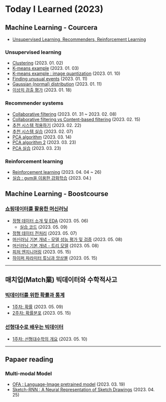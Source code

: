 # Today I Learned (2023)

## Machine Learning - Courcera
* [Unsupervised Learning, Recommenders, Reinforcement Learning](https://www.coursera.org/specializations/machine-learning-introduction#courses)

### Unsupervised learning
* [Clustering](./202301/20230102.md) (2023. 01. 02)
* [K-means example](./202301/20230103.ipynb) (2023. 01. 03)
* [K-means example : image quantization](./202301/20230110.ipynb) (2023. 01. 10)
* [Finding unusual events](./202301/20230111.md) (2023. 01. 11)
* [Gaussian (normal) distribution](./202301/20230111.ipynb) (2023. 01. 11)
* [이상치 검출 평가](./202301/20230118.md) (2023. 01. 18)

### Recommender systems
* [Collaborative filtering](./202302/20230131-0208.md) (2023. 01. 31 ~ 2023. 02. 08)
* [Collaborative filtering vs Content-based filtering](./202302/20230215.md) (2023. 02. 15)
* [추천 시스템 적용하기](./202302/20230222.md) (2023. 02. 22)
* [추천 시스템 실습](./202303/20230307.ipynb) (2023. 02. 07)
* [PCA algorithm](./202303/20230314.md) (2023. 03. 14)
* [PCA algorithm 2](./202303/20230323.md) (2023. 03. 23)
* [PCA 실습](./202303/20230323.ipynb) (2023. 03. 23)

### Reinforcement learning
* [Reinforcement learning](./202304/20230404-26.md) (2023. 04. 04 ~ 26)
* [실습 : gym을 이용한 강화학습](./202304/test_gym) (2023. 04.)


## Machine Learning - Boostcourse

### [쇼핑데이터를 활용한 머신러닝](https://www.boostcourse.org/ai224/joinLectures/361801)
* [정형 데이터 소개 및 EDA](https://ahnmunju.oopy.io/b0f8f322-0571-48b6-9ea7-7fc904897ebb) (2023. 05. 06)
    * [실습 코드](./202305/20230509.ipynb) (2023. 05. 09)
* [정형 데이터 전처리](https://ahnmunju.oopy.io/b68ad2eb-d023-48c1-bdd9-c2a563051e63) (2023. 05. 07)
* [머신러닝 기본 개념 - 모델 성능 평가 및 검증](https://ahnmunju.oopy.io/a2c80d08-2ca2-4996-9c20-2afe1bb95837) (2023. 05. 08)
* [머신러닝 기본 개념 - 트리 모델](https://ahnmunju.oopy.io/fc08366e-1c88-4f59-ae09-987e33ad77df) (2023. 05. 08)
* [피처 엔지니어링](https://ahnmunju.oopy.io/de28cfd5-f159-427d-8385-d26156a302e0) (2023. 05. 15)
* [하이퍼 파라미터 튜닝과 앙상블](https://ahnmunju.oopy.io/298b79af-a6de-453f-8131-2a990d870120) (2023. 05. 15)

---

## 매치업(Match業) 빅데이터와 수학적사고

### [빅데이터를 위한 확률과 통계](http://www.kmooc.kr/courses/course-v1:MA_CUK+MATCHUP_CUK01+2023_1/course/)
* [1주차: 확률](https://ahnmunju.oopy.io/36bb79f7-c3cc-420d-bd28-0ba036f53217) (2023. 05. 09)
* [2주차: 확률분포](https://ahnmunju.oopy.io/d150a76f-b560-4987-82f9-b36077153a91) (2023. 05. 15)

### [선형대수로 배우는 빅데이터](http://www.kmooc.kr/courses/course-v1:MA_CUK+MATCHUP_CUK02+2023_1/course/)
* [1주차: 선형대수학의 개요](https://ahnmunju.oopy.io/822dfce4-964d-4794-9991-b5b14eb0f513) (2023. 05. 10)

---


## Papaer reading

### Multi-modal Model
* [OFA : Language-Image pretrained model](https://ahnmunju.oopy.io/5523601a-0e89-4d78-9746-1b1e55accf45) (2023. 03. 19)
* [Sketch-RNN : A Neural Representation of Sketch Drawings](https://ahnmunju.oopy.io/c7c729ab-2e43-47a9-a9d8-2f3348619f68) (2023. 04. 25)